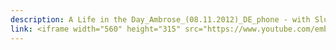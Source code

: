 ```yaml
---
description: A Life in the Day_Ambrose_(08.11.2012)_DE_phone - with Slum TV
link: <iframe width="560" height="315" src="https://www.youtube.com/embed/JuinqVCt9Hs?si=5mNqN9EVohhtqF69" title="YouTube video player" frameborder="0" allow="accelerometer; autoplay; clipboard-write; encrypted-media; gyroscope; picture-in-picture; web-share" referrerpolicy="strict-origin-when-cross-origin" allowfullscreen></iframe>
---
```

